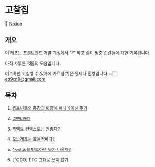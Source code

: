 # 고찰집

🔗 [Notion](https://morning-stone-025.notion.site/261e1b25930480809567cf0598d0d3e9)

## 개요

이 레포는 프론트엔드 개발 과정에서 "?" 하고 손이 멈춘 순간들에 대한 기록입니다.

아직 서투른 것들의 모음입니다.

어수룩한 고찰일 수 있기에 가르침(?)은 언제나 환영입니다. 👉🏻 [eo9on9@gmail.com](mailto:eo9on9@gmail.com)

## 목차

1. [컴포넌트의 등장과 퇴장에 애니메이션 주기](https://morning-stone-025.notion.site/1-261e1b2593048027b49acf5e184f3a3b?pvs=74)

2. [리렌더링?](https://morning-stone-025.notion.site/2-261e1b259304800db21ccfd59d5164c0?pvs=74)

3. [리액트 컨텍스트는 안좋다?](https://morning-stone-025.notion.site/3-265e1b259304803580baed577f814c61?pvs=74)

4. [모노레포는 효율적이다?](https://morning-stone-025.notion.site/4-26be1b25930480b69b67d424bc82d505?pvs=74)

5. [Next.js를 빌드하면 뭐가 나올까?](https://morning-stone-025.notion.site/5-Next-js-26be1b259304802d966cda4d7ca7183b?pvs=74)

6. [TODO] DTO 그대로 쓰지 않기
